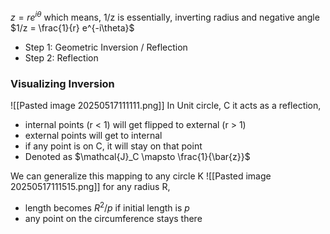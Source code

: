 $z = re^{i\theta}$
which means, 1/z is essentially, inverting radius and negative angle
$1/z = \frac{1}{r} e^{-i\theta}$
- Step 1: Geometric Inversion / Reflection
- Step 2: Reflection

### Visualizing Inversion
![[Pasted image 20250517111111.png]]
In Unit circle, C it acts as a reflection, 
- internal points (r < 1) will get flipped to external (r > 1)
- external points will get to internal
- if any point is on C, it will stay on that point
- Denoted as $\mathcal{J}_C \mapsto \frac{1}{\bar{z}}$ 

We can generalize this mapping to any circle K
![[Pasted image 20250517111515.png]]
for any radius R,
- length becomes $R^2/p$ if initial length is $p$
- any point on the circumference stays there
